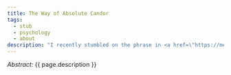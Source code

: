 ```yaml
---
title: The Way of Absolute Candor
tags:
  - stub
  - psychology
  - about
description: "I recently stumbled on the phrase in <a href=\"https://memory-alpha.fandom.com/wiki/Way_of_Absolute_Candor\" target=\"_blank\">an episode by the same title</a>. \"It emphasized the total communication of emotion without filter between thought and word\", which feels very close to my own personal policy of \"open, direct, and kind\". My experience of this feels integrally connected with Brené Brown's phrase \"strong back, soft front, wild heart\", which, paraphrasing, I'd describe as having (1) strong, inviolable core principles and values, (2) being open, vulnerable, authentic, compassionate, and kind, and (3) not allowing oneself to be tamed or seduced by the allure of \"fitting in\" as counterfeit belonging, being free and passionate with one's feelings, embracing experiencing things fully, and never turning away from difficult emotions. I've long had a policy of openness, with the frequent failure mode of oversharing. There are a number of related issues I want to explore, including<br />(1) the line between being open and floodlighting<br />(2) a phrase I learned from Tara Smith: \"I have nothing to hide, but I also have nothing to share.\"<br />(3) how my policy of public-by-default helps me to be mindful about whether I'm acting in accordance with my professed values and who I really want to be<br />(4) how passively sharing (broadcasting) doesn't necessarily mean I think that anybody in particular cares about individual things I share<br />(5) the difference between being open and second-handed approval-/attention-seeking (strong tie-in here to my bodybuilding goals)<br />(6) the connection between chronic/long-practiced openness and shame-resilience/vulnerability<br />(7) the connection to my needing to feel understood / not misunderstood, and the urgency of having to explain all the things<br />(8) the evolution of my use of Facebook and getting into arguments about ideas<br />(9) being authentic/raw/direct and being tactful<br />(10) allergy to phoniness (and a childhood experience that stuck with me)"
---
```


_Abstract:_ {{ page.description }}
